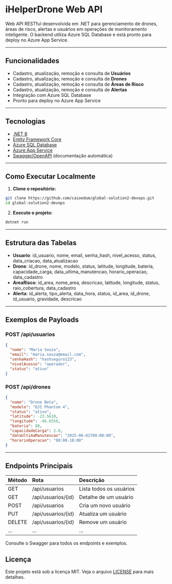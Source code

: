 # iHelperDrone Web API

Web API RESTful desenvolvida em .NET para gerenciamento de drones, áreas de risco, alertas e usuários em operações de monitoramento inteligente. O backend utiliza Azure SQL Database e está pronto para deploy no Azure App Service.

---

## Funcionalidades

- Cadastro, atualização, remoção e consulta de **Usuários**
- Cadastro, atualização, remoção e consulta de **Drones**
- Cadastro, atualização, remoção e consulta de **Áreas de Risco**
- Cadastro, atualização, remoção e consulta de **Alertas**
- Integração com Azure SQL Database
- Pronto para deploy no Azure App Service

---

## Tecnologias

- [.NET 8](https://dotnet.microsoft.com/)
- [Entity Framework Core](https://docs.microsoft.com/ef/core/)
- [Azure SQL Database](https://azure.microsoft.com/services/sql-database/)
- [Azure App Service](https://azure.microsoft.com/services/app-service/)
- [Swagger/OpenAPI](https://swagger.io/) (documentação automática)

---

## Como Executar Localmente

1. **Clone o repositório:**

```bash
git clone https://github.com/caioedum/global-solution2-devops.git
cd global-solution2-devops
```

2. **Execute o projeto:**

```bash
dotnet run
```

---

## Estrutura das Tabelas

- **Usuario**: id_usuario, nome, email, senha_hash, nivel_acesso, status, data_criacao, data_atualizacao
- **Drone**: id_drone, nome, modelo, status, latitude, longitude, bateria, capacidade_carga, data_ultima_manutencao, horario_operacao, data_cadastro
- **AreaRisco**: id_area, nome_area, descricao, latitude, longitude, status, raio_cobertura, data_cadastro
- **Alerta**: id_alerta, tipo_alerta, data_hora, status, id_area, id_drone, id_usuario, gravidade, descricao

---

## Exemplos de Payloads

### POST /api/usuarios

```json
{
  "nome": "Maria Souza",
  "email": "maria.souza@email.com",
  "senhaHash": "hashseguro123",
  "nivelAcesso": "operador",
  "status": "ativo"
}
```


### POST /api/drones

```json
{
  "nome": "Drone Beta",
  "modelo": "DJI Phantom 4",
  "status": "ativo",
  "latitude": -23.5610,
  "longitude": -46.6550,
  "bateria": 80,
  "capacidadeCarga": 2.0,
  "dataUltimaManutencao": "2025-06-01T09:00:00",
  "horarioOperacao": "08:00-18:00"
}
```


---

## Endpoints Principais

| Método | Rota | Descrição |
| :-- | :-- | :-- |
| GET | /api/usuarios | Lista todos os usuários |
| GET | /api/usuarios/{id} | Detalhe de um usuário |
| POST | /api/usuarios | Cria um novo usuário |
| PUT | /api/usuarios/{id} | Atualiza um usuário |
| DELETE | /api/usuarios/{id} | Remove um usuário |
| ... | ... | ... |

Consulte o Swagger para todos os endpoints e exemplos.


## Licença

Este projeto está sob a licença MIT. Veja o arquivo [LICENSE](LICENSE) para mais detalhes.
